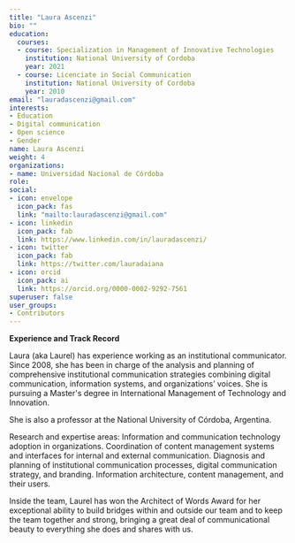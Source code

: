 ```yaml
---
title: "Laura Ascenzi"
bio: ""
education:
  courses:
  - course: Specialization in Management of Innovative Technologies
    institution: National University of Cordoba
    year: 2021
  - course: Licenciate in Social Communication
    institution: National University of Cordoba
    year: 2010
email: "lauradascenzi@gmail.com"
interests:
- Education
- Digital communication
- Open science
- Gender
name: Laura Ascenzi
weight: 4
organizations:
- name: Universidad Nacional de Córdoba
role:
social:
- icon: envelope
  icon_pack: fas
  link: "mailto:lauradascenzi@gmail.com"
- icon: linkedin
  icon_pack: fab
  link: https://www.linkedin.com/in/lauradascenzi/
- icon: twitter
  icon_pack: fab
  link: https://twitter.com/lauradaiana
- icon: orcid
  icon_pack: ai
  link: https://orcid.org/0000-0002-9292-7561
superuser: false
user_groups:
- Contributors
---
```

**Experience and Track Record**

Laura (aka Laurel) has experience working as an institutional communicator. Since 2008, she has been in charge of the analysis and planning of comprehensive institutional communication strategies combining digital communication, information systems, and organizations’ voices. She is pursuing a Master's degree in International Management of Technology and Innovation.

She is also a professor at the National University of Córdoba, Argentina.

Research and expertise areas: Information and communication technology adoption in organizations. Coordination of content management systems and interfaces for internal and external communication. Diagnosis and planning of institutional communication processes, digital communication strategy, and branding. Information architecture, content management, and their users.

Inside the team, Laurel has won the Architect of Words Award for her exceptional ability to build bridges within and outside our team and to keep the team together and strong, bringing a great deal of communicational beauty to everything she does and shares with us.

